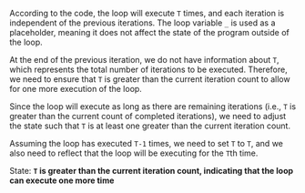 According to the code, the loop will execute `T` times, and each iteration is independent of the previous iterations. The loop variable `_` is used as a placeholder, meaning it does not affect the state of the program outside of the loop.

At the end of the previous iteration, we do not have information about `T`, which represents the total number of iterations to be executed. Therefore, we need to ensure that `T` is greater than the current iteration count to allow for one more execution of the loop.

Since the loop will execute as long as there are remaining iterations (i.e., `T` is greater than the current count of completed iterations), we need to adjust the state such that `T` is at least one greater than the current iteration count.

Assuming the loop has executed `T-1` times, we need to set `T` to `T`, and we also need to reflect that the loop will be executing for the `T`th time.

State: **`T` is greater than the current iteration count, indicating that the loop can execute one more time**